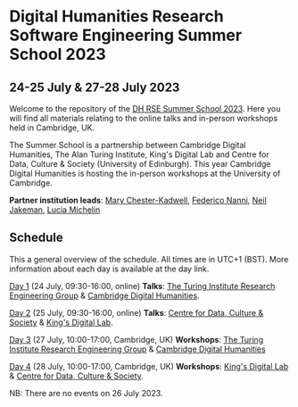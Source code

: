 # Digital Humanities Research Software Engineering Summer School 2023
## 24-25 July & 27-28 July 2023

Welcome to the repository of the [DH RSE Summer School 2023](https://www.cdh.cam.ac.uk/events/36442/). Here you will 
find all materials relating to the online talks and in-person workshops held in Cambridge, UK.

The Summer School is a partnership between Cambridge Digital Humanities, The Alan Turing Institute, King's Digital Lab 
and Centre for Data, Culture & Society (University of Edinburgh). This year Cambridge Digital Humanities is hosting the 
in-person workshops at the University of Cambridge.

**Partner institution leads**: [Mary Chester-Kadwell](https://www.cdh.cam.ac.uk/about/people/dr-mary-chester-kadwell/), 
[Federico Nanni](https://www.turing.ac.uk/people/researchers/federico-nanni), 
[Neil Jakeman](https://kdl.kcl.ac.uk/who-we-are/neil-jakeman/), 
[Lucia Michelin](https://www.cdcs.ed.ac.uk/about)

## Schedule

This a general overview of the schedule. All times are in UTC+1 (BST). More information about each day is available at 
the day link.

[Day 1](https://github.com/CambridgeDH/dh-rse-summer-school-2023/Day1) (24 July, 09:30-16:00, online) **Talks**: 
[The Turing Institute Research Engineering Group](https://www.turing.ac.uk/work-turing/research/research-engineering)
& [Cambridge Digital Humanities](https://www.cdh.cam.ac.uk/).

[Day 2](https://github.com/CambridgeDH/dh-rse-summer-school-2023/Day2) (25 July, 09:30-16:00, online) **Talks**: 
[Centre for Data, Culture & Society](https://www.cdcs.ed.ac.uk/) & [King's Digital Lab](https://kdl.kcl.ac.uk).

[Day 3](https://github.com/CambridgeDH/dh-rse-summer-school-2023/Day3) (27 July, 10:00-17:00, Cambridge, UK) **Workshops**: 
[The Turing Institute Research Engineering Group](https://www.turing.ac.uk/work-turing/research/research-engineering) 
& [Cambridge Digital Humanities](https://www.cdh.cam.ac.uk/) 

[Day 4](https://github.com/CambridgeDH/dh-rse-summer-school-2023/Day4) (28 July, 10:00-17:00, Cambridge, UK) **Workshops**: 
[King's Digital Lab](https://kdl.kcl.ac.uk) 
& [Centre for Data, Culture & Society](https://www.cdcs.ed.ac.uk/).

NB: There are no events on 26 July 2023.